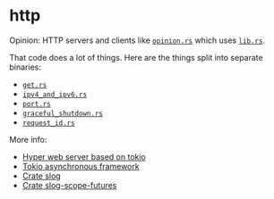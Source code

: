 # http

Opinion: HTTP servers and clients like [`opinion.rs`](src/bin/opinion.rs) which uses [`lib.rs`](src/lib.rs).

That code does a lot of things.  Here are the things split into separate binaries:
- [`get.rs`](src/bin/get.rs)
- [`ipv4_and_ipv6.rs`](src/bin/ipv4_and_ipv6.rs)
- [`port.rs`](src/bin/port.rs)
- [`graceful_shutdown.rs`](src/bin/graceful_shutdown.rs)
- [`request_id.rs`](src/bin/request_id.rs)

More info:
- [Hyper web server based on tokio](https://hyper.rs)
- [Tokio asynchronous framework](https://tokio.rs)
- [Crate slog](https://crates.io/crates/slog-scope-futures)
- [Crate slog-scope-futures](https://crates.io/crates/slog-scope-futures)

